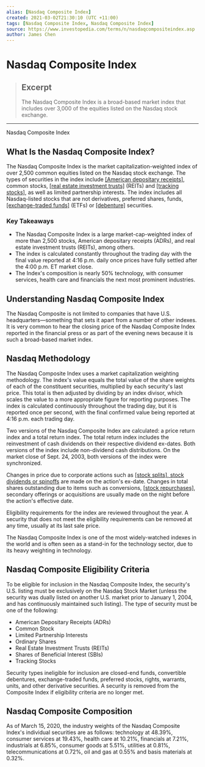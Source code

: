 ```yaml
---
alias: [Nasdaq Composite Index]
created: 2021-03-02T21:30:10 (UTC +11:00)
tags: [Nasdaq Composite Index, Nasdaq Composite Index]
source: https://www.investopedia.com/terms/n/nasdaqcompositeindex.asp
author: James Chen
---
```


# Nasdaq Composite Index

> ## Excerpt
> The Nasdaq Composite Index is a broad-based market index that includes over 3,000 of the equities listed on the Nasdaq stock exchange.

---

Nasdaq Composite Index
## What Is the Nasdaq Composite Index?

The Nasdaq Composite Index is the market capitalization-weighted index of over 2,500 common equities listed on the Nasdaq stock exchange. The types of securities in the index include [[American depositary receipts]](https://www.investopedia.com/terms/a/adr.asp), common stocks, [[real estate investment trusts]](https://www.investopedia.com/terms/r/reit.asp) (REITs) and [[tracking stocks]](https://www.investopedia.com/terms/t/trackingstocks.asp), as well as limited partnership interests. The index includes all Nasdaq-listed stocks that are not derivatives, preferred shares, funds, [[exchange-traded funds]](https://www.investopedia.com/video/play/understanding-etfs/) (ETFs) or [[debenture]](https://www.investopedia.com/terms/d/debenture.asp) securities.

### Key Takeaways

-   The Nasdaq Composite Index is a large market-cap-weighted index of more than 2,500 stocks, American depositary receipts (ADRs), and real estate investment trusts (REITs), among others.
-   The index is calculated constantly throughout the trading day with the final value reported at 4:16 p.m. daily once prices have fully settled after the 4:00 p.m. ET market close.
-   The Index's composition is nearly 50% technology, with consumer services, health care and financials the next most prominent industries.

## Understanding Nasdaq Composite Index

The Nasdaq Composite is not limited to companies that have U.S. headquarters—something that sets it apart from a number of other indexes. It is very common to hear the closing price of the Nasdaq Composite Index reported in the financial press or as part of the evening news because it is such a broad-based market index.

## Nasdaq Methodology

The Nasdaq Composite Index uses a market capitalization weighting methodology. The index's value equals the total value of the share weights of each of the constituent securities, multiplied by each security's last price. This total is then adjusted by dividing by an index divisor, which scales the value to a more appropriate figure for reporting purposes. The index is calculated continuously throughout the trading day, but it is reported once per second, with the final confirmed value being reported at 4:16 p.m. each trading day.

Two versions of the Nasdaq Composite Index are calculated: a price return index and a total return index. The total return index includes the reinvestment of cash dividends on their respective dividend ex-dates. Both versions of the index include non-dividend cash distributions. On the market close of Sept. 24, 2003, both versions of the index were synchronized.

Changes in price due to corporate actions such as [[stock splits]](https://www.investopedia.com/ask/answers/what-stock-split-why-do-stocks-split/)[, stock dividends or spinoffs](https://www.investopedia.com/terms/a/arr.asp) are made on the action's ex-date. Changes in total shares outstanding due to items such as conversions, [[stock repurchases]](https://www.investopedia.com/terms/c/capitalbudgeting.asp), secondary offerings or acquisitions are usually made on the night before the action's effective date.

Eligibility requirements for the index are reviewed throughout the year. A security that does not meet the eligibility requirements can be removed at any time, usually at its last sale price.

The Nasdaq Composite Index is one of the most widely-watched indexes in the world and is often seen as a stand-in for the technology sector, due to its heavy weighting in technology.

## Nasdaq Composite Eligibility Criteria

To be eligible for inclusion in the Nasdaq Composite Index, the security's U.S. listing must be exclusively on the Nasdaq Stock Market (unless the security was dually listed on another U.S. market prior to January 1, 2004, and has continuously maintained such listing). The type of security must be one of the following:

-   American Depositary Receipts (ADRs) 
-   Common Stock
-   Limited Partnership Interests 
-   Ordinary Shares 
-   Real Estate Investment Trusts (REITs) 
-   Shares of Beneficial Interest (SBIs) 
-   Tracking Stocks

Security types ineligible for inclusion are closed-end funds, convertible debentures, exchange-traded funds, preferred stocks, rights, warrants, units, and other derivative securities. A security is removed from the Composite Index if eligibility criteria are no longer met.

## Nasdaq Composite Composition

As of March 15, 2020, the industry weights of the Nasdaq Composite Index's individual securities are as follows: technology at 48.39%, consumer services at 19.43%, health care at 10.21%, financials at 7.21%, industrials at 6.85%, consumer goods at 5.51%, utilities at 0.81%, telecommunications at 0.72%, oil and gas at 0.55% and basis materials at 0.32%.
